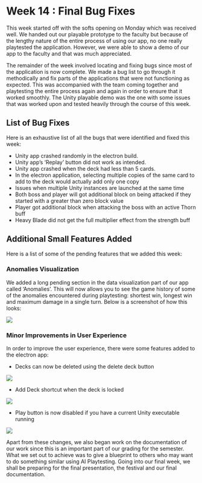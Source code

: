 # Week 14 : Final Bug Fixes

This week started off with the softs opening on Monday which was received well. We handed out our playable prototype to the faculty but because of the lengthy nature of the entire process of using our app, no one really playtested the application. However, we were able to show a demo of our app to the faculty and that was much appreciated.

The remainder of the week involved locating and fixing bugs since most of the application is now complete. We made a bug list to go through it methodically and fix parts of the applications that were not functioning as expected. This was accompanied with the team coming together and playtesting the entire process again and again in order to ensure that it worked smoothly. The Unity playable demo was the one with some issues that was worked upon and tested heavily through the course of this week.

## List of Bug Fixes
Here is an exhaustive list of all the bugs that were identified and fixed this week:

- Unity app crashed randomly in the electron build.
- Unity app’s ‘Replay’ button did not work as intended.
- Unity app crashed when the deck had less than 5 cards.
- In the electron application, selecting multiple copies of the same card to add to the deck would actually add only one copy
- Issues when multiple Unity instances are launched at the same time
- Both boss and player will  got additional block on being attacked if they started with a greater than zero block value
- Player got additional block when attacking the boss with an active Thorn buff
- Heavy Blade did not get the full multiplier effect from the strength buff

## Additional Small Features Added
Here is a list of some of the pending features that we added this week:

### Anomalies Visualization
We added a long pending section in the data visualization part of our app called ‘Anomalies’. This will now allows you to see the game history of some of the anomalies encountered during playtesting: shortest win, longest win and maximum damage in a single turn. Below is a screenshot of how this looks:

![](/images/week-14-s1-1024x694.png)

### Minor Improvements in User Experience
In order to improve the user experience, there were some features added to the electron app:

- Decks can now be deleted using the delete deck button

![](/images/week-14-s2.png)

- Add Deck shortcut when the deck is locked

![](/images/week-14-s3-1024x354.png)

- Play button is now disabled if you have a current Unity executable running

![](/images/week-14-s4.png)

Apart from these changes, we also began work on the documentation of our work since this is an important part of our grading for the semester. What we set out to achieve was to give a blueprint to others who may want to do something similar using AI Playtesting. Going into our final week, we shall be preparing for the final presentation, the festival and our final documentation.
